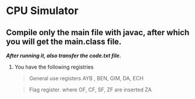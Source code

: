 # CPU Simulator
## Compile only the main file with javac, after which you will get the main.class file.
***After running it, also transfer the code.txt file.***

1. You have the following registries 
    > General use registers
            AYB ,
            BEN,
            GIM,
            DA,
            ECH
   
    > Flag register. where OF, CF, SF, ZF are inserted
            ZA
